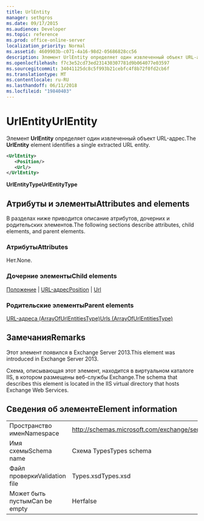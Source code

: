```yaml
---
title: UrlEntity
manager: sethgros
ms.date: 09/17/2015
ms.audience: Developer
ms.topic: reference
ms.prod: office-online-server
localization_priority: Normal
ms.assetid: 4609903b-c071-4a16-98d2-05686828cc56
description: Элемент UrlEntity определяет один извлеченный объект URL-адрес.
ms.openlocfilehash: f7c3e52cd73ed231430307781d9b064077e03597
ms.sourcegitcommit: 34041125dc8c5f993b21cebfc4f8b72f0fd2cb6f
ms.translationtype: MT
ms.contentlocale: ru-RU
ms.lasthandoff: 06/11/2018
ms.locfileid: "19840403"
---
```

# <a name="urlentity"></a><span data-ttu-id="bd4ab-103">UrlEntity</span><span class="sxs-lookup"><span data-stu-id="bd4ab-103">UrlEntity</span></span>

<span data-ttu-id="bd4ab-104">Элемент **UrlEntity** определяет один извлеченный объект URL-адрес.</span><span class="sxs-lookup"><span data-stu-id="bd4ab-104">The **UrlEntity** element identifies a single extracted URL entity.</span></span> 
  
```XML
<UrlEntity>
   <Position/>
   <Url/>
</UrlEntity>
```

 <span data-ttu-id="bd4ab-105">**UrlEntityType**</span><span class="sxs-lookup"><span data-stu-id="bd4ab-105">**UrlEntityType**</span></span>
## <a name="attributes-and-elements"></a><span data-ttu-id="bd4ab-106">Атрибуты и элементы</span><span class="sxs-lookup"><span data-stu-id="bd4ab-106">Attributes and elements</span></span>

<span data-ttu-id="bd4ab-107">В разделах ниже приводится описание атрибутов, дочерних и родительских элементов.</span><span class="sxs-lookup"><span data-stu-id="bd4ab-107">The following sections describe attributes, child elements, and parent elements.</span></span>
  
### <a name="attributes"></a><span data-ttu-id="bd4ab-108">Атрибуты</span><span class="sxs-lookup"><span data-stu-id="bd4ab-108">Attributes</span></span>

<span data-ttu-id="bd4ab-109">Нет.</span><span class="sxs-lookup"><span data-stu-id="bd4ab-109">None.</span></span>
  
### <a name="child-elements"></a><span data-ttu-id="bd4ab-110">Дочерние элементы</span><span class="sxs-lookup"><span data-stu-id="bd4ab-110">Child elements</span></span>

<span data-ttu-id="bd4ab-111">[Положение](position.md) | [URL-адрес](url-ex15websvcsotherref.md)</span><span class="sxs-lookup"><span data-stu-id="bd4ab-111">[Position](position.md) | [Url ](url-ex15websvcsotherref.md)</span></span>
  
### <a name="parent-elements"></a><span data-ttu-id="bd4ab-112">Родительские элементы</span><span class="sxs-lookup"><span data-stu-id="bd4ab-112">Parent elements</span></span>

[<span data-ttu-id="bd4ab-113">URL-адреса (ArrayOfUrlEntitiesType)</span><span class="sxs-lookup"><span data-stu-id="bd4ab-113">Urls (ArrayOfUrlEntitiesType)</span></span>](urls-arrayofurlentitiestype.md)
  
## <a name="remarks"></a><span data-ttu-id="bd4ab-114">Замечания</span><span class="sxs-lookup"><span data-stu-id="bd4ab-114">Remarks</span></span>

<span data-ttu-id="bd4ab-115">Этот элемент появился в Exchange Server 2013.</span><span class="sxs-lookup"><span data-stu-id="bd4ab-115">This element was introduced in Exchange Server 2013.</span></span>
  
<span data-ttu-id="bd4ab-116">Схема, описывающая этот элемент, находится в виртуальном каталоге IIS, в котором размещены веб-службы Exchange.</span><span class="sxs-lookup"><span data-stu-id="bd4ab-116">The schema that describes this element is located in the IIS virtual directory that hosts Exchange Web Services.</span></span>
  
## <a name="element-information"></a><span data-ttu-id="bd4ab-117">Сведения об элементе</span><span class="sxs-lookup"><span data-stu-id="bd4ab-117">Element information</span></span>

|||
|:-----|:-----|
|<span data-ttu-id="bd4ab-118">Пространство имен</span><span class="sxs-lookup"><span data-stu-id="bd4ab-118">Namespace</span></span>  <br/> |http://schemas.microsoft.com/exchange/services/2006/types  <br/> |
|<span data-ttu-id="bd4ab-119">Имя схемы</span><span class="sxs-lookup"><span data-stu-id="bd4ab-119">Schema name</span></span>  <br/> |<span data-ttu-id="bd4ab-120">Схема Types</span><span class="sxs-lookup"><span data-stu-id="bd4ab-120">Types schema</span></span>  <br/> |
|<span data-ttu-id="bd4ab-121">Файл проверки</span><span class="sxs-lookup"><span data-stu-id="bd4ab-121">Validation file</span></span>  <br/> |<span data-ttu-id="bd4ab-122">Types.xsd</span><span class="sxs-lookup"><span data-stu-id="bd4ab-122">Types.xsd</span></span>  <br/> |
|<span data-ttu-id="bd4ab-123">Может быть пустым</span><span class="sxs-lookup"><span data-stu-id="bd4ab-123">Can be empty</span></span>  <br/> |<span data-ttu-id="bd4ab-124">Нет</span><span class="sxs-lookup"><span data-stu-id="bd4ab-124">false</span></span>  <br/> |
   

